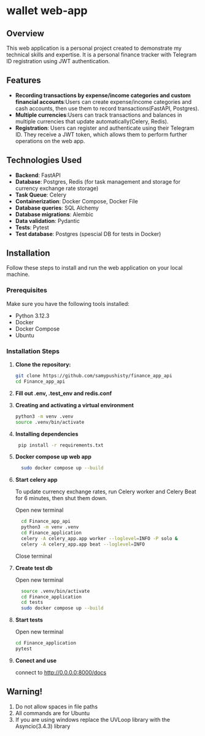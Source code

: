 # wallet web-app

## Overview

This web application is a personal project created to demonstrate my technical skills and expertise. It is a personal finance tracker with Telegram ID registration using JWT authentication.

## Features

- **Recording transactions by expense/income categories and custom financial accounts**:Users can create expense/income categories and cash accounts, then use them to record transactions(FastAPI, Postgres).
- **Multiple currencies**:Users can track transactions and balances in multiple currencies that update automatically(Celery, Redis).
- **Registration**: Users can register and authenticate using their Telegram ID. They receive a JWT token, which allows them to perform further operations on the web app.

## Technologies Used

- **Backend**: FastAPI
- **Database**: Postgres, Redis (for task management and storage for сurrency exchange rate storage)
- **Task Queue**: Celery
- **Containerization**: Docker Compose, Docker File
- **Database queries**: SQL Alchemy
- **Database migrations**: Alembic
- **Data validation**: Pydantic
- **Tests**: Pytest
- **Test database**: Postgres (spescial DB for tests in Docker)
  
## Installation

Follow these steps to install and run the web application on your local machine.

### Prerequisites

Make sure you have the following tools installed:

- Python 3.12.3
- Docker
- Docker Compose
- Ubuntu
  
### Installation Steps

1. **Clone the repository:**

   ```bash
   git clone https://github.com/samypushisty/finance_app_api
   cd Finance_app_api

3. **Fill out .env, .test_env and redis.conf**

4. **Creating and activating a virtual environment**

   ```bash
   python3 -m venv .venv
   source .venv/bin/activate

5. **Installing dependencies**

   ```bash
    pip install -r requirements.txt
   
6. **Docker compose up web app**

   ```bash
     sudo docker compose up --build
   
7. **Start celery app**

   To update currency exchange rates, run Celery worker and Celery Beat for 6 minutes, then shut them down.

   Open new terminal
   ```bash
     cd Finance_app_api
     python3 -m venv .venv
     cd Finance_application
     celery -A celery_app.app worker --loglevel=INFO -P solo &
     celery -A celery_app.app beat --loglevel=INFO
   ```
   
    Close terminal
   
9. **Create test db**

   Open new terminal
   ```bash
     source .venv/bin/activate
     cd Finance_application
     cd tests
     sudo docker compose up --build
   ```

10. **Start tests**

    Open new terminal
    ```bash
    cd Finance_application
    pytest
    ```
   
12. **Conect and use**

    connect to http://0.0.0.0:8000/docs
    
## Warning!
1. Do not allow spaces in file paths
2. All commands are for Ubuntu
3. If you are using windows replace the UVLoop library with the Asyncio(3.4.3) library
